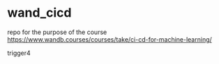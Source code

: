 # wand_cicd
repo for the purpose of the course https://www.wandb.courses/courses/take/ci-cd-for-machine-learning/


trigger4
